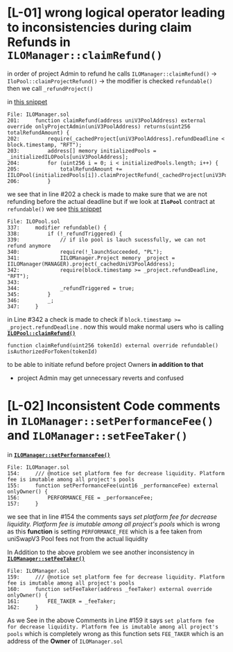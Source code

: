 # [L-01] wrong logical operator leading to inconsistencies during claim Refunds in `ILOManager::claimRefund()`
in order of project Admin to refund he calls `ILOManager::claimRefund()` -> `IloPool::claimProjectRefund()` -> the modifier is checked `refundable()` then we call  `_refundProject()`

in [this snippet](https://github.com/code-423n4/2024-06-vultisig/blob/cb72b1e9053c02a58d874ff376359a83dc3f0742/src/ILOManager.sol#L201-L206)

```solidity
File: ILOManager.sol
201:     function claimRefund(address uniV3PoolAddress) external override onlyProjectAdmin(uniV3PoolAddress) returns(uint256 totalRefundAmount) {
202:         require(_cachedProject[uniV3PoolAddress].refundDeadline < block.timestamp, "RFT");
203:         address[] memory initializedPools = _initializedILOPools[uniV3PoolAddress];
204:         for (uint256 i = 0; i < initializedPools.length; i++) {
205:             totalRefundAmount += IILOPool(initializedPools[i]).claimProjectRefund(_cachedProject[uniV3PoolAddress].admin);
206:         }

```
we see that in line #202 a check is made to make sure that we are not refunding before the actual deadline
but if we look at **`IloPool`** contract at `refundable()` we see 
[this snippet](https://github.com/code-423n4/2024-06-vultisig/blob/cb72b1e9053c02a58d874ff376359a83dc3f0742/src/ILOPool.sol#L337-L347)

```solidity
File: ILOPool.sol
337:     modifier refundable() {
338:         if (!_refundTriggered) {
339:             // if ilo pool is lauch sucessfully, we can not refund anymore
340:             require(!_launchSucceeded, "PL");
341:             IILOManager.Project memory _project = IILOManager(MANAGER).project(_cachedUniV3PoolAddress);
342:             require(block.timestamp >= _project.refundDeadline, "RFT");
343: 
344:             _refundTriggered = true;
345:         }
346:         _;
347:     }

``` 
in Line #342 a check is made to check if `block.timestamp >= _project.refundDeadline` .
now this would make normal users who is calling [**`ILOPool::claimRefund()`**](https://github.com/code-423n4/2024-06-vultisig/blob/cb72b1e9053c02a58d874ff376359a83dc3f0742/src/ILOPool.sol#L350)

```solidity
function claimRefund(uint256 tokenId) external override refundable() isAuthorizedForToken(tokenId)
```
to be able to initiate refund before project Owners
**in addition to that**
- project Admin may get unnecessary reverts and confused 

# [L-02] Inconsistent Code comments in `ILOManager::setPerformanceFee()` and `ILOManager::setFeeTaker()`

in [**`ILOManager::setPerformanceFee()`**](https://github.com/code-423n4/2024-06-vultisig/blob/cb72b1e9053c02a58d874ff376359a83dc3f0742/src/ILOManager.sol#L155-L157)

```solidity
File: ILOManager.sol
154:     /// @notice set platform fee for decrease liquidity. Platform fee is imutable among all project's pools
155:     function setPerformanceFee(uint16 _performanceFee) external onlyOwner() {
156:         PERFORMANCE_FEE = _performanceFee;
157:     }
```
we see that in line #154 the comments says *set platform fee for decrease liquidity. Platform fee is imutable among all project's pools* 
which is wrong as this **function** is setting `PERFORMANCE_FEE` which is a fee taken from uniSwapV3 Pool fees not from the actual liquidity

In Addition to the above problem we see another inconsistency in [**`ILOManager::setFeeTaker()`**](https://github.com/code-423n4/2024-06-vultisig/blob/cb72b1e9053c02a58d874ff376359a83dc3f0742/src/ILOManager.sol#L159-L162)

```solidity
File: ILOManager.sol
159:     /// @notice set platform fee for decrease liquidity. Platform fee is imutable among all project's pools
160:     function setFeeTaker(address _feeTaker) external override onlyOwner() {
161:         FEE_TAKER = _feeTaker;
162:     }

```
As we See in the above Comments in Line #159 it says `set platform fee for decrease liquidity. Platform fee is imutable among all project's pools`
which is completely wrong as this function sets `FEE_TAKER` which is an address of the **Owner** of `ILOManager.sol`